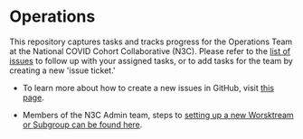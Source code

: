 # Operations

This repository captures tasks and tracks progress for the Operations Team at the National COVID Cohort Collaborative (N3C).  Please refer to the [list of issues](https://github.com/National-COVID-Cohort-Collaborative/operations/issues) to follow up with your assigned tasks, or to add tasks for the team by creating a new 'issue ticket.'

- To learn more about how to create a new issues in GitHub, visit [this page](https://help.github.com/en/github/managing-your-work-on-github/creating-an-issue).

- Members of the N3C Admin team, steps to [setting up a new Worsktream or Subgroup can be found here](https://github.com/National-COVID-Cohort-Collaborative/operations/blob/master/workstream-startup.md). 
